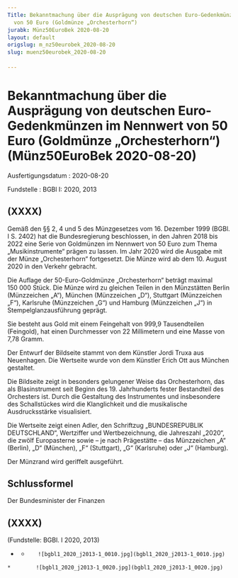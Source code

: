 ```yaml
---
Title: Bekanntmachung über die Ausprägung von deutschen Euro-Gedenkmünzen im Nennwert
  von 50 Euro (Goldmünze „Orchesterhorn“)
jurabk: Münz50EuroBek 2020-08-20
layout: default
origslug: m_nz50eurobek_2020-08-20
slug: muenz50eurobek_2020-08-20

---
```


# Bekanntmachung über die Ausprägung von deutschen Euro-Gedenkmünzen im Nennwert von 50 Euro (Goldmünze „Orchesterhorn“) (Münz50EuroBek 2020-08-20)

Ausfertigungsdatum
:   2020-08-20

Fundstelle
:   BGBl I: 2020, 2013


## (XXXX)

Gemäß den §§ 2, 4 und 5 des Münzgesetzes vom 16. Dezember 1999 (BGBl. I S. 2402) hat die Bundesregierung beschlossen, in den Jahren 2018 bis 2022 eine Serie von Goldmünzen im Nennwert von 50 Euro zum Thema „Musikinstrumente“ prägen zu lassen. Im Jahr 2020 wird die Ausgabe mit der Münze „Orchesterhorn“ fortgesetzt. Die Münze wird ab dem 10. August 2020 in den Verkehr gebracht.

Die Auflage der 50-Euro-Goldmünze „Orchesterhorn“ beträgt maximal 150 000 Stück. Die Münze wird zu gleichen Teilen in den Münzstätten Berlin (Münzzeichen „A“), München (Münzzeichen „D“), Stuttgart (Münzzeichen „F“), Karlsruhe (Münzzeichen „G“) und Hamburg (Münzzeichen „J“) in Stempelglanzausführung geprägt.

Sie besteht aus Gold mit einem Feingehalt von 999,9 Tausendteilen (Feingold), hat einen Durchmesser von 22 Millimetern und eine Masse von 7,78 Gramm.

Der Entwurf der Bildseite stammt von dem Künstler Jordi Truxa aus Neuenhagen. Die Wertseite wurde von dem Künstler Erich Ott aus München gestaltet.

Die Bildseite zeigt in besonders gelungener Weise das Orchesterhorn, das als Blasinstrument seit Beginn des 19. Jahrhunderts fester Bestandteil des Orchesters ist. Durch die Gestaltung des Instrumentes und insbesondere des Schallstückes wird die Klanglichkeit und die musikalische Ausdrucksstärke visualisiert.

Die Wertseite zeigt einen Adler, den Schriftzug „BUNDESREPUBLIK DEUTSCHLAND“, Wertziffer und Wertbezeichnung, die Jahreszahl „2020“, die zwölf Europasterne sowie – je nach Prägestätte – das Münzzeichen „A“ (Berlin), „D“ (München), „F“ (Stuttgart), „G“ (Karlsruhe) oder „J“ (Hamburg).

Der Münzrand wird geriffelt ausgeführt.


## Schlussformel

Der Bundesminister der Finanzen


## (XXXX)

(Fundstelle: BGBl. I 2020, 2013)



*    *        ![bgbl1_2020_j2013-1_0010.jpg](bgbl1_2020_j2013-1_0010.jpg)
    *        ![bgbl1_2020_j2013-1_0020.jpg](bgbl1_2020_j2013-1_0020.jpg)


